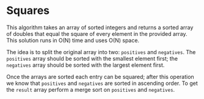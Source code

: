 # Squares

This algorithm takes an array of sorted integers and returns a sorted array of 
doubles that equal the square of every element in the provided array.  This 
solution runs in O(N) time and uses O(N) space. 

The idea is to split the original array into two: `positives` and `negatives`. The
`positives` array should be sorted with the smallest element first; the `negatives`
array should be sorted with the largest element first.  

Once the arrays are sorted each entry can be squared; after this operation we
know that `positives` and `negatives` are sorted in ascending order.  To get 
the `result` array perform a merge sort on `positives` and `negatives`.